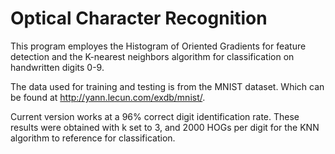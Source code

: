 # Optical Character Recognition


This program employes the Histogram of Oriented Gradients for feature detection and the K-nearest neighbors algorithm for classification on handwritten digits 0-9.

The data used for training and testing is from the MNIST dataset. Which can be found at http://yann.lecun.com/exdb/mnist/. 

Current version works at a 96% correct digit identification rate. These results were obtained with k set to 3, and 2000 HOGs per digit for the KNN algorithm to reference for classification. 
